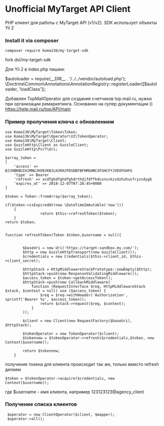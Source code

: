 
Unofficial MyTarget API Client
==============================

PHP клиент для работы с MyTarget API (v1/v2).
SDK использует объекты Yii 2 

### Install it via composer
```
composer require koma136/my-target-sdk
```

fork dsl/my-target-sdk

Для Yii 2 в index.php пишем:

$autoloader = require(__DIR__ . '/../../vendor/autoload.php');
\Doctrine\Common\Annotations\AnnotationRegistry::registerLoader([$autoloader, 'loadClass']);


Добавлен TopMailOperator для создания счетчиков top.mail.ru, нужно при организации ремаркетинга.
Основанно на супер документации )) https://help.mail.ru/top/API/main

### Пример пролучения ключа с обновлением

```
use Koma136\MyTarget\Token\Token;
use Koma136\MyTarget\Operator\V2\TokenOperator;
use Koma136\MyTarget\Client;
use GuzzleHttp\Client as GuzzleClient;
use GuzzleHttp\Psr7\Uri;

$array_token = 
[
    'access' => BJJHBKBUIHJMNGJHVBJKNJLHJKHJFDSDBFBFHMGHNCXFGHCFYJVDXFGHFG
    'type' => Bearer
    'refresh' => xcdfghdfghdfghdrthdjfdffkdvznsvkzsdzhuhusfryzsdygb
    'expires_at' => 2018-12-07T07:28:45+0000
]

$token = Token::fromArray($array_token);

if($token->isExpiredAt(new \DateTimeImmutable('now')))
    {
                return $this->refreshToken($token);
    } 
return $token;           


function refreshToken(Token $token,$username = null){


        $baseUri = new Uri('https://target-sandbox.my.com/');
        $http = new GuzzleHttpTransport(new GuzzleClient());
        $credentials = new Credentials($this->client_id, $this->client_secret);
        
        $httpStack = HttpMiddlewareStackPrototype::newEmpty($http);
        $httpStack->push(new ResponseValidatingMiddleware());
        $access_token = $token->getAccessToken();
        $httpStack->push(new CallbackMiddleware(
            function (RequestInterface $req, HttpMiddlewareStack $stack, $context = null) use ($access_token) {
                $req = $req->withHeader('Authorization', sprintf('Bearer %s', $access_token));
                return $stack->request($req, $context);
            }
        ));

        $client = new Client(new RequestFactory($baseUri), $httpStack);

        $tokenOperator = new TokenOperator($client);
        $tokennew = $tokenOperator->refresh($credentials,$token, new Context($username));

        return $tokennew;
    }

```

получение токена для клиента происходит так же, только вместо refresh делаем
```
$token = $tokenOperator->acquire($credentials, new Context($username));
```
где  $username - имя клиента, например 123123123@agency_client


### Получение списка клиентов 

```
 $operator = new ClientOperator($client, $mapper);
 $operator->all();
```



